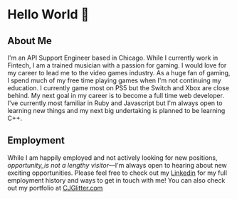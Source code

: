 # Hello World 🤪

## About Me
I'm an API Support Engineer based in Chicago. While I currently work in Fintech, I am a trained musician with a passion for gaming. I would love for my career to lead me to the video games industry.
As a huge fan of gaming, I spend much of my free time playing games when I'm not continuing my education. I currently game most on PS5 but the Switch and Xbox are close behind.
My next goal in my career is to become a full time web developer. I've currently most familiar in Ruby and Javascript but I'm always open to learning new things and my next big undertaking is planned to be learning C++.

## Employment
While I am happily employed and not actively looking for new positions, _opportunity_is not a lengthy visitor_—I'm always open to hearing about new exciting opportunities. Please feel free to check out my [Linkedin](https://www.linkedin.com/in/cory-davis-026076115/) for my full employment history and ways to get in touch with me! You can also check out my portfolio at [CJGlitter.com](cjglitter.com)

<!--
**CJGlitter/CJGlitter** is a ✨ _special_ ✨ repository because its `README.md` (this file) appears on your GitHub profile.

Here are some ideas to get you started:

- 🔭 I’m currently working on ...
- 🌱 I’m currently learning ...
- 👯 I’m looking to collaborate on ...
- 🤔 I’m looking for help with ...
- 💬 Ask me about ...
- 📫 How to reach me: ...
- 😄 Pronouns: ...
- ⚡ Fun fact: ...
-->
